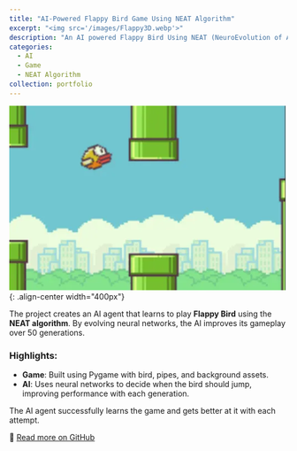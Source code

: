 ```yaml
---
title: "AI-Powered Flappy Bird Game Using NEAT Algorithm"
excerpt: "<img src='/images/Flappy3D.webp'>"
description: "An AI powered Flappy Bird Using NEAT (NeuroEvolution of Augmenting Topologies) algorithm."
categories: 
  - AI
  - Game
  - NEAT Algorithm
collection: portfolio
---
```


![Flappy](/images/flappy_bird.webp){: .align-center width="400px"}

The project creates an AI agent that learns to play **Flappy Bird** using the **NEAT algorithm**. By evolving neural networks, the AI improves its gameplay over 50 generations.

### Highlights:
- **Game**: Built using Pygame with bird, pipes, and background assets.
- **AI**: Uses neural networks to decide when the bird should jump, improving performance with each generation.

The AI agent successfully learns the game and gets better at it with each attempt.

🔗 [Read more on GitHub](https://github.com/sourish-ml/AI-Powered-Flappy-Bird-Game-Using-NEAT-Algorithm)